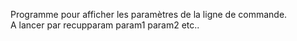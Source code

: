 Programme pour afficher les paramètres de la ligne de commande. <br>
A lancer par recupparam param1 param2 etc..<br>
